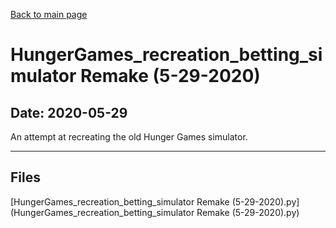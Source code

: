 [Back to main page](/)

# HungerGames_recreation_betting_simulator Remake (5-29-2020)

## Date: 2020-05-29

An attempt at recreating the old Hunger Games simulator.

-----

## Files

[HungerGames_recreation_betting_simulator Remake (5-29-2020).py](HungerGames_recreation_betting_simulator Remake (5-29-2020).py)